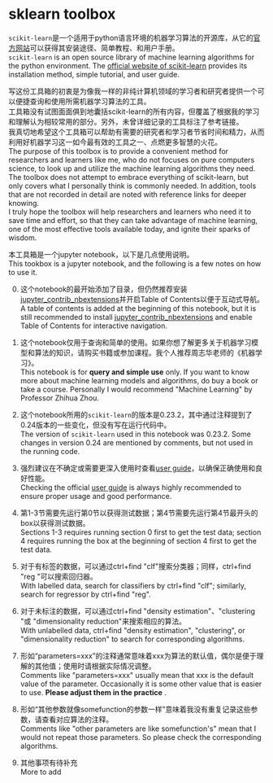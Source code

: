 # sklearn toolbox

`scikit-learn`是一个适用于python语言环境的机器学习算法的开源库，从它的[官方网站](https://scikit-learn.org/stable)可以获得其安装途径、简单教程、和用户手册。\
`scikit-learn` is an open source library of machine learning algorithms for the python environment. The [official website of scikit-learn](https://scikit-learn.org/stable) provides its installation method, simple tutorial, and user guide.

写这份工具箱的初衷是为像我一样的非纯计算机领域的学习者和研究者提供一个可以便捷查询和使用所需机器学习算法的工具。\
工具箱没有试图面面俱到地囊括scikit-learn的所有内容，但覆盖了根据我的学习和理解认为相较常用的部分。另外，未曾详细记录的工具标注了参考链接。\
我真切地希望这个工具箱可以帮助有需要的研究者和学习者节省时间和精力，从而利用好机器学习这一如今最有效的工具之一、点燃更多智慧的火花。\
The purpose of this toolbox is to provide a convenient  method for researchers and learners like me, who do not focuses on pure computers science, to look up and utilize the machine learning algorithms they need.\
The toolbox does not attempt to embrace everything of scikit-learn, but only covers what I personally think is commonly needed. In addition, tools that are not recorded in detail are noted with reference links for deeper knowing.\
I truly hope the toolbox will help researchers and learners who need it to save time and effort, so that they can take advantage of machine learning, one of the most effective tools available today, and ignite their sparks of wisdom.

本工具箱是一个jupyter notebook，以下是几点使用说明。\
This tookbox is a jupyter notebook, and the following is a few notes on how to use it.

0. 这个notebook的最开始添加了目录，但仍然推荐安装[jupyter_contrib_nbextensions](https://github.com/ipython-contrib/jupyter_contrib_nbextensions)并开启Table of Contents以便于互动式导航。\
A table of contents is added at the beginning of this notebook, but it is still recommended to install [jupyter_contrib_nbextensions](https://github.com/ipython-contrib/jupyter_contrib_nbextensions) and enable Table of Contents for interactive navigation.

1. 这个notebook仅用于查询和简单的使用。如果你想了解更多关于机器学习模型和算法的知识，请购买书籍或参加课程。我个人推荐周志华老师的《机器学习》。\
This notebook is for __query and simple use__ only. If you want to know more about machine learning models and algorithms, do buy a book or take a course. Personally I would recommend "Machine Learning" by Professor Zhihua Zhou.

2. 这个notebook所用的`scikit-learn`的版本是0.23.2，其中通过注释提到了0.24版本的一些变化，但没有写在运行代码中。\
The version of `scikit-learn` used in this notebook was 0.23.2. Some changes in version 0.24 are mentioned by comments, but not used in the running code.

3. 强烈建议在不确定或需要更深入使用时查看[user guide](https://scikit-learn.org/stable/user_guide.html#user-guide)，以确保正确使用和良好性能。\
Checking the official [user guide](https://scikit-learn.org/stable/user_guide.html#user-guide) is always highly recommended to ensure proper usage and good performance. 

4. 第1-3节需要先运行第0节以获得测试数据；第4节需要先运行第4节最开头的box以获得测试数据。\
Sections 1-3 requires running section 0 first to get the test data; section 4 requires running the box at the beginning of section 4 first to get the test data.

5. 对于有标签的数据，可以通过ctrl+find "clf"搜索分类器；同样，ctrl+find "reg "可以搜索回归器。\
With labelled data, search for classifiers by ctrl+find "clf"; similarly, search for regressor by ctrl+find "reg".

6. 对于未标注的数据，可以通过ctrl+find "density estimation"、"clustering "或 "dimensionality reduction"来搜索相应的算法。\
With unlabelled data, ctrl+find "density estimation", "clustering", or "dimensionality reduction" to search for corresponding algorithms.

7. 形如“parameters=xxx”的注释通常意味着xxx为算法的默认值，偶尔是便于理解的其他值；使用时请根据实际情况调整。\
Comments like "parameters=xxx" usually mean that xxx is the default value of the parameter. Occasionally it is some other value that is easier to use. __Please adjust them in the practice__ .

8. 形如“其他参数就像somefunction的参数一样”意味着我没有重复记录这些参数，请查看对应算法的注释。\
Comments like "other parameters are like somefunction's" mean that I would not repeat those parameters. So please check the corresponding algorithms.

9. 其他事项有待补充\
More to add
